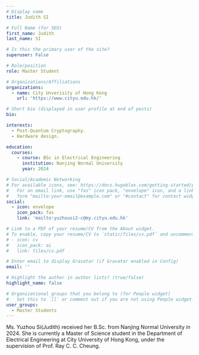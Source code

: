 ```yaml
---
# Display name
title: Judith SI

# Full Name (for SEO)
first_name: Judith
last_name: SI

# Is this the primary user of the site?
superuser: False

# Role/position
role: Master Student

# Organizations/Affiliations
organizations:
  - name: City Unverisity of Hong Kong
    url: 'https://www.cityu.edu.hk/'

# Short bio (displayed in user profile at end of posts)
bio: 

interests:
  - Post-Quantum Cryptography.
  - Hardware design.

education:
  courses:
    - course: BSc in Electrical Engineering
      institution: Nanjing Normal University
      year: 2024

# Social/Academic Networking
# For available icons, see: https://docs.hugoblox.com/getting-started/page-builder/#icons
#   For an email link, use "fas" icon pack, "envelope" icon, and a link in the
#   form "mailto:your-email@example.com" or "#contact" for contact widget.
social:
  - icon: envelope
    icon_pack: fas
    link: 'mailto:yuzhousi2-c@my.cityu.edu.hk'

# Link to a PDF of your resume/CV from the About widget.
# To enable, copy your resume/CV to `static/files/cv.pdf` and uncomment the lines below.
# - icon: cv
#   icon_pack: ai
#   link: files/cv.pdf

# Enter email to display Gravatar (if Gravatar enabled in Config)
email: ''

# Highlight the author in author lists? (true/false)
highlight_name: false

# Organizational groups that you belong to (for People widget)
#   Set this to `[]` or comment out if you are not using People widget.
user_groups:
  - Master Students
---
```


Ms. Yuzhou Si(Judith) received her B.Sc. from Nanjing Normal University in 2024. She is currently a Master of Science student in the Department of Electrical Engineering at City University of Hong Kong, under the supervision of Prof. Ray C. C. Cheung.

